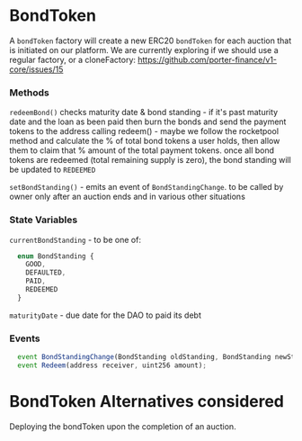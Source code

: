# BondToken

A `bondToken` factory will create a new ERC20 `bondToken` for each auction that is initiated on our platform. We are currently exploring if we should use a regular factory, or a cloneFactory: https://github.com/porter-finance/v1-core/issues/15

### Methods

`redeemBond()` checks maturity date & bond standing - if it's past maturity date and the loan as been paid then burn the bonds and send the payment tokens to the address calling redeem() - maybe we follow the rocketpool method and calculate the % of total bond tokens a user holds, then allow them to claim that % amount of the total payment tokens. once all bond tokens are redeemed (total remaining supply is zero), the bond standing will be updated to `REDEEMED`

`setBondStanding()` - emits an event of `BondStandingChange`. to be called by owner only after an auction ends and in various other situations

### State Variables

`currentBondStanding` - to be one of:

```js
  enum BondStanding {
    GOOD,
    DEFAULTED,
    PAID,
    REDEEMED
  }
```

`maturityDate` - due date for the DAO to paid its debt

### Events

```js
  event BondStandingChange(BondStanding oldStanding, BondStanding newStanding);
  event Redeem(address receiver, uint256 amount);
```

# BondToken Alternatives considered

Deploying the bondToken upon the completion of an auction.
